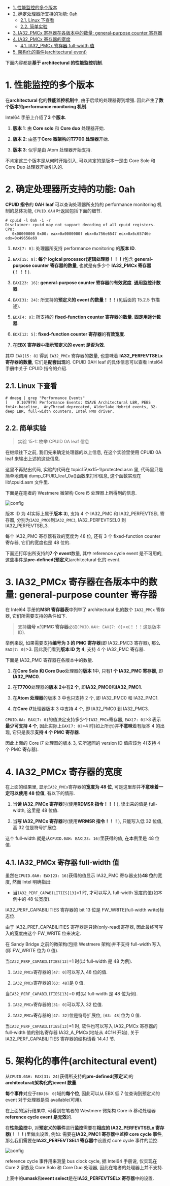 
<!-- @import "[TOC]" {cmd="toc" depthFrom=1 depthTo=6 orderedList=false} -->

<!-- code_chunk_output -->

- [1. 性能监控的多个版本](#1-性能监控的多个版本)
- [2. 确定处理器所支持的功能: 0ah](#2-确定处理器所支持的功能-0ah)
  - [2.1. Linux 下查看](#21-linux-下查看)
  - [2.2. 简单实验](#22-简单实验)
- [3. IA32_PMCx 寄存器在各版本中的数量: general-purpose counter 寄存器](#3-ia32_pmcx-寄存器在各版本中的数量-general-purpose-counter-寄存器)
- [4. IA32_PMCx 寄存器的宽度](#4-ia32_pmcx-寄存器的宽度)
  - [4.1. IA32_PMCx 寄存器 full-width 值](#41-ia32_pmcx-寄存器-full-width-值)
- [5. 架构化的事件(architectural event)](#5-架构化的事件architectural-event)

<!-- /code_chunk_output -->

下面内容都是**基于 architectural 的性能监控机制**.

# 1. 性能监控的多个版本

在**architectural 化**的**性能监控机制**中, 由于后续的处理器得到增强. 因此产生了**数个版本**的**performance monitoring 机制**.

Intel64 手册上介绍了**3 个版本**.

1) **版本 1**: 由 **Core solo** 和 **Core duo** 处理器开始.

2) **版本 2**: 由基于**Core 微架构**的**T7700 处理器**开始.

3) **版本 3**: 似乎是由 Atom 处理器开始支持.

不肯定这三个版本是从何时开始引入, 可以肯定的是版本一是由 Core Sole 和 Core Duo 处理器开始引入的.

# 2. 确定处理器所支持的功能: 0ah

**CPUID 指令**的 **0AH leaf** 可以查询处理器所支持的 performance monitoring 机制的总体功能, `CPUID.0AH` 叶返回包括下面的细节.

```
# cpuid -l 0ah -1 -r
Disclaimer: cpuid may not support decoding of all cpuid registers.
CPU:
   0x00000000 0x00: eax=0x0000000f ebx=0x756e6547 ecx=0x6c65746e edx=0x49656e69
```

1) `EAX[7: 0]`: 处理器所支持 performance monitoring 的**版本 ID**.

2) `EAX[15: 8]`: **每个 logical processor(逻辑处理器！！！**)包含 **general\-purpose counter 寄存器的数量**, 也就是有多少个 **IA32\_PMCx 寄存器(！！！**).

3) `EAX[23: 16]`: **general\-purpose counter 寄存器**的**有效宽度**. **通用监控计数器**.

4) `EAX[31: 24]`: 所支持的**预定义的 event 的数量！！！**(见后面的 15.2.5 节描述).

5) `EDX[4: 0]`: 所支持的 **fixed\-function counter 寄存器**的**数量**. **固定用途计数器**.

6) `EDX[12: 5]`: **fixed\-function counter 寄存器**的**有效宽度**.

7) 在**EBX 寄存器**中**指示预定义的 event 是否为效**.

其中 `EAX[15: 8]` 得到 `IA32_PMCx` 寄存器的数量, 也意味着 **IA32\_PERFEVTSELx 寄存器的数量**, 它们是**配套出现**的. CPUID 0AH leaf 的具体信息可以查看 Intel64 手册中关于 CPUID 指令的介绍.

## 2.1. Linux 下查看

```
# dmesg | grep "Performance Events"
[    0.107979] Performance Events: XSAVE Architectural LBR, PEBS fmt4+-baseline,  AnyThread deprecated, Alderlake Hybrid events, 32-deep LBR, full-width counters, Intel PMU driver.
```

## 2.2. 简单实验

>实验 15-1: 枚举 CPUID 0A leaf 信息

在继续往下之前, 我们先来确定处理器的以上信息, 在这个实验里使用 CPUID 0A leaf 来输出上述的这些信息.

这里不再贴出代码, 实验的代码在 topic15\ex15-1\protected.asm 里, 代码里只是简单地调用 dump\_CPUID\_leaf\_0a()函数来打印信息, 这个函数实现在 lib\cpuid.asm 文件里.

下面是在笔者的 Westmere 微架构 Core i5 处理器上所得到的信息.

![config](./images/2.jpg)

版本 ID 为 4(实际上属于**版本 3**), 支持 4 个 IA32\_PMC 和 IA32\_PERFEVTSEL 寄存器, 分别为`IA32_PMC0`到`IA32_PMC3`, IA32\_PERFEVTSEL0 到 IA32\_PERFEVTSEL3.

每个 IA32\_PMC 寄存器有效的宽度为 48 位, 还有 3 个 fixed\-function counter 寄存器, 它们的宽度也是 48 位的.

下面还打印出所支持的**7 个 event**数量, 其中 reference cycle event 是不可用的, 这些事件是**pre\-defined(预定义**)architectural 化的 event.

# 3. IA32_PMCx 寄存器在各版本中的数量: general-purpose counter 寄存器

在 Intel64 手册的**MSR 寄存器表**中列举了 architectural 化的数个 `IA32_PMCx` 寄存器, 它们所需要支持的条件如下.

>支持**编号 x**的**PMC 寄存器**必须`CPUID.0AH: EAX[7: 0]`>x(！！！这是版本 ID).

举例来说, 如果需要支持**编号为 3 的 PMC 寄存器**(即 IA32\_PMC3 寄存器), 那么`EAX[7: 0]`>3. 因此我们看到**版本 ID 为 4**, 支持 4 个 IA32\_PMC 寄存器.

下面是 IA32\_PMC 寄存器在各版本中的数量.

1) 在**Core Solo 和 Core Duo**处理器的**版本 1**中, 只有**1 个 IA32\_PMC 寄存器**, 即**IA32\_PMC0**.

2) 在**T7700**处理器的**版本 2**中有**2 个**, 即**IA32\_PMC0**和**IA32\_PMC1**.

3) 在**Atom 处理器**的版本 3 中也只支持 2 个, 即 IA32\_PMC0 和 IA32\_PMC1.

4) 在**Core i7**处理器版本 3 中支持 4 个, 即 IA32\_PMC0 到 IA32\_PMC3.

`CPUID.0A: EAX[7: 0]`的值决定支持多少个`IA32_PMCx`寄存器, `EAX[7: 0]`>3 表示**最少可支持 4 个**, 因此实际上`EAX[7: 0]`=4 时(如上所示)并**不意味**着有版本 4 的出现, 它只是表示**支持 4 个 PMC 寄存器**.

因此上面的 Core i7 处理器的版本 3, 它所返回的 version ID 值应该为 4(支持 4 个 PMC 寄存器).

# 4. IA32_PMCx 寄存器的宽度

在上面的结果里, 显示`IA32_PMCx`寄存器的**宽度为 48 位**, 可是这里却并**不意味着一定可以使用 48 位值**, 有以下的情形.

1) 当**读 IA32\_PMCx 寄存器**时(使用**RDMSR 指令！！！**), 读出来的值是 full\-width, 这里是 48 位值.

2) 当**写 IA32\_PMCx 寄存器**时(使用**WRMSR 指令！！！**), 只能写入低 32 位值, 高 32 位是符号扩展位.

这个 full\-width 就是从`CPUID.0AH: EAX[23: 16]`里获得的值, 在本例里是 48 位值.

## 4.1. IA32_PMCx 寄存器 full-width 值

虽然在`CPUID.0AH: EAX[23: 16]`获得的值显示 IA32\_PMC 寄存器支持**48 位**的宽度, 然而 Intel 明确指出:

- 当`IA32_PERF_CAPABILITIES[13]`=1 时, 才可以写入 full\-width 宽度的值(如本例中的 48 位宽度).

IA32\_PERF\_CAPABILITIES 寄存器的 bit 13 位是 FW\_WRITE(full\-width write)标志位.

由于 IA32\_PREF\_CAPABILITIES 寄存器是只读(only\-read)寄存器, 因此最终可写入的宽度由这个 FW\_WRITE 位来决定.

在 Sandy Bridge 之前的微架构(包括 Westmere 架构)并不支持 full\-width 写入(即 FW_WRITE 位为 0 值).

当`IA32_PERF_CAPABILITIES[13]`=1 时(以 full\-width 是 48 为例).

1) `IA32_PMCx`寄存器的`[47: 0]`可以写入 48 位的值.

2) `IA32_PMCx`寄存器的`[63: 48]`是 0 值.

当`IA32_PERF_CAPABILITIES[13]`=0 时(以 full\-width 是 48 位为例).

1) `IA32_PMCx`寄存器的`[31: 0]`可以写入 32 位值.

2) `IA32_PMCx`寄存器的`[47: 32]`位是符号扩展位, `[63: 48]`位为 0 值.

当`IA32_PERF_CAPABILITIES[13]`=1 时, 软件也可以写入 IA32\_PMCx 寄存器的 full\-width 值的别名寄存器 IA32\_A\_PMCx(地址从 4C1H 开始), 关于 IA32\_PERF\_CAPABILITIES 寄存器的结构请看 14.4.1 节.

# 5. 架构化的事件(architectural event)

从`CPUID.0AH: EAX[31: 24]`获得所支持的**pre\-defined(预定义**)的**architectural(架构化的)event 数量**.

**每个事件**对应于`EBX[6: 0]`域的**每个位**, 因此可以从 EBX 低 7 位查询到预定义的 event 对于处理器是否 available(可用).

在上面的运行结果中, 可看到在笔者的 Westmere 微架构 Core i5 移动处理器**reference cycle event 是无效**的.

在**性能监控**中, 对**预定义的事件**进行**监控**需要在**相应的 IA32\_PERFEVTSELx 寄存器(！！！**)里做出设置, 例如: 需要在**IA32\_PMC1 寄存器**中**监控 core cycle 事件**, 那么我们需要在**IA32\_PERFEVTSEL1 寄存器**中设置对 core cycle 事件的监控.

![config](./images/3.jpg)

reference cycle 事件用来测量 bus clock cycle, 据 Intel64 手册说, 仅实现在 Core 2 家族及 Core Solo 和 Core Duo 处理器, 因此在笔者的处理器上并不支持.

上表中的**umask**和**event select**是在**IA32\_PERFEVTSELx 寄存器**中的设置.


